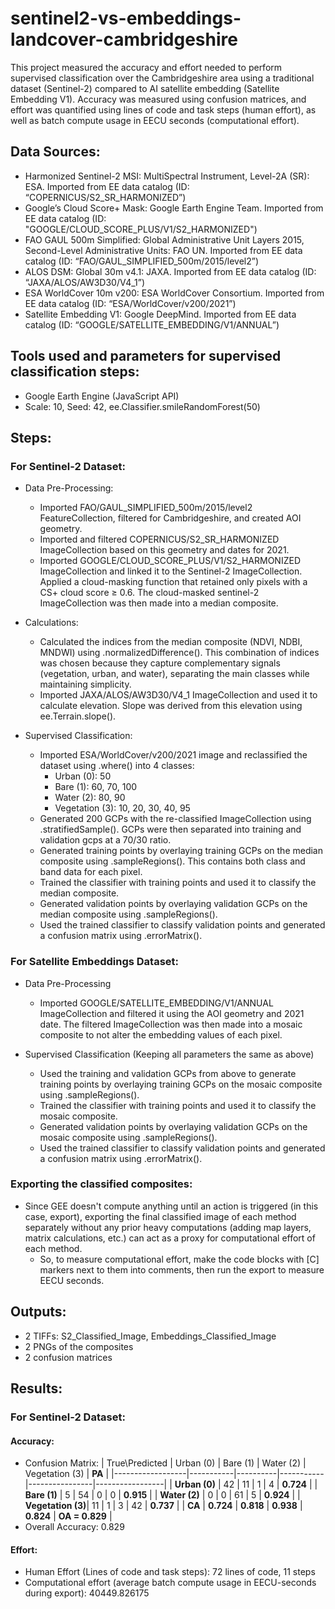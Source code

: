 # sentinel2-vs-embeddings-landcover-cambridgeshire
This project measured the accuracy and effort needed to perform supervised classification over the Cambridgeshire area using a traditional dataset (Sentinel-2) compared to AI satellite embedding (Satellite Embedding V1). Accuracy was measured using confusion matrices, and effort was quantified using lines of code and task steps (human effort), as well as batch compute usage in EECU seconds (computational effort).

## Data Sources:
- Harmonized Sentinel-2 MSI: MultiSpectral Instrument, Level-2A (SR): ESA. Imported from EE data catalog (ID: “COPERNICUS/S2_SR_HARMONIZED”)
- Google’s Cloud Score+ Mask: Google Earth Engine Team. Imported from EE data catalog (ID: "GOOGLE/CLOUD_SCORE_PLUS/V1/S2_HARMONIZED")
- FAO GAUL 500m Simplified: Global Administrative Unit Layers 2015, Second-Level Administrative Units: FAO UN. Imported from EE data catalog (ID: “FAO/GAUL_SIMPLIFIED_500m/2015/level2”)
- ALOS DSM: Global 30m v4.1: JAXA. Imported from EE data catalog (ID: “JAXA/ALOS/AW3D30/V4_1”)
- ESA WorldCover 10m v200: ESA WorldCover Consortium. Imported from EE data catalog (ID: “ESA/WorldCover/v200/2021”)
- Satellite Embedding V1: Google DeepMind. Imported from EE data catalog (ID: “GOOGLE/SATELLITE_EMBEDDING/V1/ANNUAL”)

## Tools used and parameters for supervised classification steps:
- Google Earth Engine (JavaScript API)
- Scale: 10, Seed: 42, ee.Classifier.smileRandomForest(50)



## Steps:
### For Sentinel-2 Dataset:
- Data Pre-Processing:
  - Imported FAO/GAUL_SIMPLIFIED_500m/2015/level2 FeatureCollection, filtered for Cambridgeshire, and created AOI geometry.
  - Imported and filtered COPERNICUS/S2_SR_HARMONIZED ImageCollection based on this geometry and dates for 2021.
  - Imported GOOGLE/CLOUD_SCORE_PLUS/V1/S2_HARMONIZED ImageCollection and linked it to the Sentinel-2 ImageCollection. Applied a cloud-masking function that retained only pixels with a CS+ cloud score ≥ 0.6. The cloud-masked sentinel-2 ImageCollection was then made into a median composite.
 
- Calculations:
  - Calculated the indices from the median composite (NDVI, NDBI, MNDWI) using .normalizedDifference(). This combination of indices was chosen because they capture complementary signals (vegetation, urban, and water), separating the main classes while maintaining simplicity.
  - Imported JAXA/ALOS/AW3D30/V4_1 ImageCollection and used it to calculate elevation. Slope was derived from this elevation using ee.Terrain.slope().

- Supervised Classification:
  - Imported ESA/WorldCover/v200/2021 image and reclassified the dataset using .where() into 4 classes:
    - Urban (0): 50
    - Bare (1): 60, 70, 100
    - Water (2): 80, 90
    - Vegetation (3): 10, 20, 30, 40, 95
  - Generated 200 GCPs with the re-classified ImageCollection using .stratifiedSample(). GCPs were then separated into training and validation gcps at a 70/30 ratio.
  - Generated training points by overlaying training GCPs on the median composite using .sampleRegions(). This contains both class and band data for each pixel.
  - Trained the classifier with training points and used it to classify the median composite.
  - Generated validation points by overlaying validation GCPs on the median composite using .sampleRegions().
  - Used the trained classifier to classify validation points and generated a confusion matrix using .errorMatrix().

### For Satellite Embeddings Dataset:
- Data Pre-Processing
  - Imported GOOGLE/SATELLITE_EMBEDDING/V1/ANNUAL ImageCollection and filtered it using the AOI geometry and 2021 date. The filtered ImageCollection was then made into a mosaic composite to not alter the embedding values of each pixel.
 
- Supervised Classification (Keeping all parameters the same as above)
  - Used the training and validation GCPs from above to generate training points by overlaying training GCPs on the mosaic composite using .sampleRegions().
  - Trained the classifier with training points and used it to classify the mosaic composite.
  - Generated validation points by overlaying validation GCPs on the mosaic composite using .sampleRegions().
  - Used the trained classifier to classify validation points and generated a confusion matrix using .errorMatrix().
 
### Exporting the classified composites:
- Since GEE doesn't compute anything until an action is triggered (in this case, export), exporting the final classified image of each method separately without any prior heavy computations (adding map layers, matrix calculations, etc.) can act as a proxy for computational effort of each method. 
  - So, to measure computational effort, make the code blocks with [C] markers  next to them into comments, then run the export to measure EECU seconds.



## Outputs:
- 2 TIFFs: S2_Classified_Image, Embeddings_Classified_Image
- 2 PNGs of the composites
- 2 confusion matrices



## Results:
### For Sentinel-2 Dataset:
#### Accuracy:
- Confusion Matrix:
| True\Predicted     | Urban (0) | Bare (1) | Water (2) | Vegetation (3) | **PA** |
|------------------|-----------|----------|-----------|----------------|-----------------|
| **Urban (0)**    | 42        | 11       | 1         | 4              | **0.724** |
| **Bare (1)**     | 5         | 54       | 0         | 0              | **0.915** |
| **Water (2)**    | 0         | 0        | 61        | 5              | **0.924** |
| **Vegetation (3)**| 11       | 1        | 3         | 42             | **0.737** |
| **CA** | **0.724** | **0.818** | **0.938** | **0.824** | **OA = 0.829** |
- Overall Accuracy: 0.829

#### Effort:
- Human Effort (Lines of code and task steps): 72 lines of code, 11 steps
- Computational effort (average batch compute usage in EECU-seconds during export): 40449.826175







   



